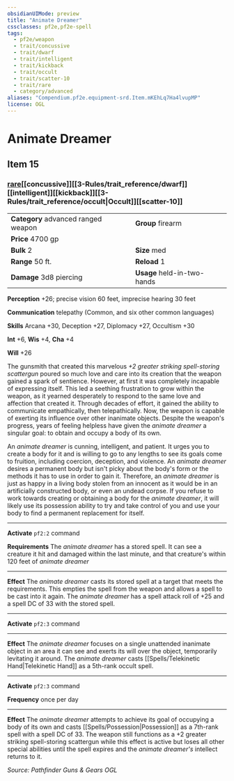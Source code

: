 ```yaml
---
obsidianUIMode: preview
title: "Animate Dreamer"
cssclasses: pf2e,pf2e-spell
tags:
  - pf2e/weapon
  - trait/concussive
  - trait/dwarf
  - trait/intelligent
  - trait/kickback
  - trait/occult
  - trait/scatter-10
  - trait/rare
  - category/advanced
aliases: "Compendium.pf2e.equipment-srd.Item.mKEhLq7Ha4lvupMP"
license: OGL
---
```

# Animate Dreamer
## Item 15
### [rare](rare.md "Rare Rarity Trait")[[concussive]][[3-Rules/trait_reference/dwarf]][[intelligent]][[kickback]][[3-Rules/trait_reference/occult|Occult]][[scatter-10]]

|  |  |
| -- | -- |
| **Category** advanced ranged weapon | **Group** firearm |
| **Price** 4700 gp |  |
| **Bulk** 2 | **Size** med |
|**Range** 50 ft.| **Reload** 1|
| **Damage** 3d8 piercing  | **Usage** held-in-two-hands |



**Perception** +26; precise vision 60 feet, imprecise hearing 30 feet

**Communication** telepathy (Common, and six other common languages)

**Skills** Arcana +30, Deception +27, Diplomacy +27, Occultism +30

**Int** +6, **Wis** +4, **Cha** +4

**Will** +26

The gunsmith that created this marvelous _+2 greater striking spell-storing scattergun_ poured so much love and care into its creation that the weapon gained a spark of sentience. However, at first it was completely incapable of expressing itself. This led a seething frustration to grow within the weapon, as it yearned desperately to respond to the same love and affection that created it. Through decades of effort, it gained the ability to communicate empathically, then telepathically. Now, the weapon is capable of exerting its influence over other inanimate objects. Despite the weapon's progress, years of feeling helpless have given the _animate dreamer_ a singular goal: to obtain and occupy a body of its own.

An _animate dreamer_ is cunning, intelligent, and patient. It urges you to create a body for it and is willing to go to any lengths to see its goals come to fruition, including coercion, deception, and violence. An _animate dreamer_ desires a permanent body but isn't picky about the body's form or the methods it has to use in order to gain it. Therefore, an _animate dreamer_ is just as happy in a living body stolen from an innocent as it would be in an artificially constructed body, or even an undead corpse. If you refuse to work towards creating or obtaining a body for the _animate dreamer_, it will likely use its possession ability to try and take control of you and use your body to find a permanent replacement for itself.

* * *

**Activate** `pf2:2` command

**Requirements** The _animate dreamer_ has a stored spell. It can see a creature it hit and damaged within the last minute, and that creature's within 120 feet of _animate dreamer_

* * *

**Effect** The _animate dreamer_ casts its stored spell at a target that meets the requirements. This empties the spell from the weapon and allows a spell to be cast into it again. The _animate dreamer_ has a spell attack roll of +25 and a spell DC of 33 with the stored spell.

* * *

**Activate** `pf2:3` command

* * *

**Effect** The _animate dreamer_ focuses on a single unattended inanimate object in an area it can see and exerts its will over the object, temporarily levitating it around. The _animate dreamer_ casts [[Spells/Telekinetic Hand|Telekinetic Hand]] as a 5th-rank occult spell.

* * *

**Activate** `pf2:3` command

**Frequency** once per day

* * *

**Effect** The _animate dreamer_ attempts to achieve its goal of occupying a body of its own and casts [[Spells/Possession|Possession]] as a 7th-rank spell with a spell DC of 33. The weapon still functions as a +2 greater striking spell-storing scattergun while this effect is active but loses all other special abilities until the spell expires and the _animate dreamer's_ intellect returns to it.

*Source: Pathfinder Guns & Gears*
*OGL*
